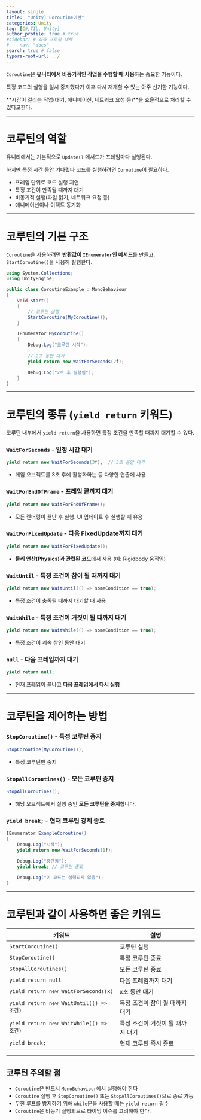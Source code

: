 ```yaml
---
layout: single
title:  "Unity) Coroutine이란"
categories: Unity
tag: [C#,TIL, Unity]
author_profile: true # true
#sidebar: # 좌측 프로필 대체
#    nav: "docs"
search: true # false
typora-root-url: ../
---
```






`Coroutine`은 **유니티에서 비동기적인 작업을 수행할 때 사용**하는 중요한 기능이다.

특정 코드의 실행을 일시 중지했다가 이후 다시 재개할 수 있는 아주 신기한 기능이다.

**시간이 걸리는 작업(대기, 애니메이션, 네트워크 요청 등)**을 효율적으로 처리할 수 있다고한다.

---

# 코루틴의 역할

유니티에서는 기본적으로 `Update()` 메서드가 프레임마다 실행된다.

하지만 특정 시간 동안 기다렸다 코드를 실행하려면 `Coroutine`이 필요하다.

- 프레임 단위로 코드 실행 지연
- 특정 조건이 만족될 때까지 대기
- 비동기적 실행(파일 읽기, 네트워크 요청 등)
- 애니메이션이나 이펙트 동기화

---

# 코루틴의 기본 구조

`Coroutine`을 사용하려면 **반환값이 `IEnumerator`인 메서드**를 만들고, `StartCoroutine()`을 사용해 실행한다.

``` c#
using System.Collections;
using UnityEngine;

public class CoroutineExample : MonoBehaviour
{
    void Start()
    {
        // 코루틴 실행
        StartCoroutine(MyCoroutine());
    }

    IEnumerator MyCoroutine()
    {
        Debug.Log("코루틴 시작");
        
        // 2초 동안 대기
        yield return new WaitForSeconds(2f);

        Debug.Log("2초 후 실행됨");
    }
}
```

---

# 코루틴의 종류 (`yield return` 키워드)

코루틴 내부에서 `yield return`을 사용하면 특정 조건을 만족할 때까지 대기할 수 있다.

### `WaitForSeconds` - 일정 시간 대기

```c#
yield return new WaitForSeconds(3f);  // 3초 동안 대기
```

- 게임 오브젝트를 3초 후에 활성화하는 등 다양한 연출에 사용



### `WaitForEndOfFrame` - 프레임 끝까지 대기

```c#
yield return new WaitForEndOfFrame();
```

- 모든 렌더링이 끝난 후 실행. UI 업데이트 후 실행할 때 유용



###  `WaitForFixedUpdate` - 다음 FixedUpdate까지 대기

```c#
yield return new WaitForFixedUpdate();
```

- **물리 연산(Physics)과 관련된 코드**에서 사용 (예: Rigidbody 움직임)



### `WaitUntil` - 특정 조건이 참이 될 때까지 대기

```c#
yield return new WaitUntil(() => someCondition == true);
```

- 특정 조건이 충족될 때까지 대기할 때 사용



### `WaitWhile` - 특정 조건이 거짓이 될 때까지 대기

```c#
yield return new WaitWhile(() => someCondition == true);
```

- 특정 조건이 계속 참인 동안 대기



### `null` - 다음 프레임까지 대기

```c#
yield return null;
```

- 현재 프레임이 끝나고 **다음 프레임에서 다시 실행**



---

# 코루틴을 제어하는 방법

### `StopCoroutine()` - 특정 코루틴 중지

```c#
StopCoroutine(MyCoroutine());
```

- 특정 코루틴만 중지



### `StopAllCoroutines()` - 모든 코루틴 중지

```csharp
StopAllCoroutines();
```

- 해당 오브젝트에서 실행 중인 **모든 코루틴을 중지**합니다.



### `yield break;` - 현재 코루틴 강제 종료

```c#
IEnumerator ExampleCoroutine()
{
    Debug.Log("시작");
    yield return new WaitForSeconds(1f);
    
    Debug.Log("중단됨");
    yield break; // 코루틴 종료

    Debug.Log("이 코드는 실행되지 않음");
}
```

---

# 코루틴과 같이 사용하면 좋은 키워드

| 키워드                                   | 설명                              |
| ---------------------------------------- | --------------------------------- |
| `StartCoroutine()`                       | 코루틴 실행                       |
| `StopCoroutine()`                        | 특정 코루틴 종료                  |
| `StopAllCoroutines()`                    | 모든 코루틴 종료                  |
| `yield return null`                      | 다음 프레임까지 대기              |
| `yield return new WaitForSeconds(x)`     | x초 동안 대기                     |
| `yield return new WaitUntil(() => 조건)` | 특정 조건이 참이 될 때까지 대기   |
| `yield return new WaitWhile(() => 조건)` | 특정 조건이 거짓이 될 때까지 대기 |
| `yield break;`                           | 현재 코루틴 즉시 종료             |



---

## 코루틴 주의할 점

- `Coroutine`은 반드시 `MonoBehaviour`에서 실행해야 한다
- `Coroutine` 실행 후 `StopCoroutine()` 또는 `StopAllCoroutines()`으로 종료 가능
- 무한 루프를 방지하기 위해 `while`문을 사용할 때는 `yield return` 필수
- `Coroutine`은 비동기 실행되므로 타이밍 이슈를 고려해야 한다.

